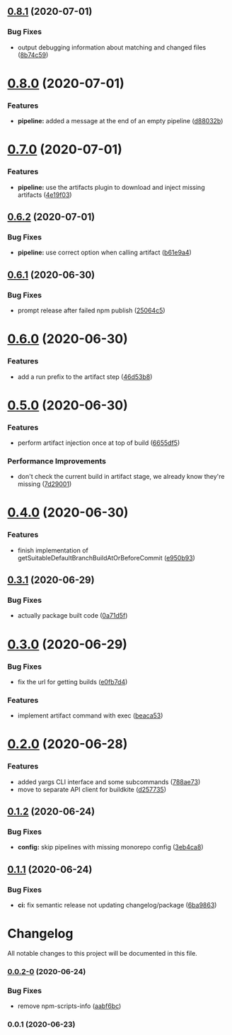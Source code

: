 ## [0.8.1](https://github.com/vital-software/monofo/compare/v0.8.0...v0.8.1) (2020-07-01)


### Bug Fixes

* output debugging information about matching and changed files ([8b74c59](https://github.com/vital-software/monofo/commit/8b74c5928a24d91974619c4207fcf14bec86b36f))

# [0.8.0](https://github.com/vital-software/monofo/compare/v0.7.0...v0.8.0) (2020-07-01)


### Features

* **pipeline:** added a message at the end of an empty pipeline ([d88032b](https://github.com/vital-software/monofo/commit/d88032bb00ee0ba531b5226a790b8441c9376447))

# [0.7.0](https://github.com/vital-software/monofo/compare/v0.6.2...v0.7.0) (2020-07-01)


### Features

* **pipeline:** use the artifacts plugin to download and inject missing artifacts ([4e19f03](https://github.com/vital-software/monofo/commit/4e19f032f2e837970a753b45bb0816f8aad12dd8))

## [0.6.2](https://github.com/vital-software/monofo/compare/v0.6.1...v0.6.2) (2020-07-01)


### Bug Fixes

* **pipeline:** use correct option when calling artifact ([b61e9a4](https://github.com/vital-software/monofo/commit/b61e9a4e2e681e6f17f5f7fbaec81c81c5d14d9b))

## [0.6.1](https://github.com/vital-software/monofo/compare/v0.6.0...v0.6.1) (2020-06-30)


### Bug Fixes

* prompt release after failed npm publish ([25064c5](https://github.com/vital-software/monofo/commit/25064c5803c914b3836552860c12f34c6884f794))

# [0.6.0](https://github.com/dominics/monofo/compare/v0.5.0...v0.6.0) (2020-06-30)


### Features

* add a run prefix to the artifact step ([46d53b8](https://github.com/dominics/monofo/commit/46d53b806fde037598f1fd8b250e071711322c15))

# [0.5.0](https://github.com/dominics/monofo/compare/v0.4.0...v0.5.0) (2020-06-30)


### Features

* perform artifact injection once at top of build ([6655df5](https://github.com/dominics/monofo/commit/6655df583f239a3f859c9a80f4bed6d631748829))


### Performance Improvements

* don't check the current build in artifact stage, we already know they're missing ([7d29001](https://github.com/dominics/monofo/commit/7d290017316ab72ea7f35200125bcfc5c34bc6a1))

# [0.4.0](https://github.com/dominics/monofo/compare/v0.3.1...v0.4.0) (2020-06-30)


### Features

* finish implementation of getSuitableDefaultBranchBuildAtOrBeforeCommit ([e950b93](https://github.com/dominics/monofo/commit/e950b935009fe43ee80b3f27d8b02b0bf8602fb9))

## [0.3.1](https://github.com/dominics/monofo/compare/v0.3.0...v0.3.1) (2020-06-29)


### Bug Fixes

* actually package built code ([0a71d5f](https://github.com/dominics/monofo/commit/0a71d5f694a90270836d27a60c65eb23666460f0))

# [0.3.0](https://github.com/dominics/monofo/compare/v0.2.0...v0.3.0) (2020-06-29)


### Bug Fixes

* fix the url for getting builds ([e0fb7d4](https://github.com/dominics/monofo/commit/e0fb7d4dc89b879de49f87691f0e6fed4a67e0da))


### Features

* implement artifact command with exec ([beaca53](https://github.com/dominics/monofo/commit/beaca5380d310a4a514be7942cd2163dfda633d6))

# [0.2.0](https://github.com/dominics/monofo/compare/v0.1.2...v0.2.0) (2020-06-28)


### Features

* added yargs CLI interface and some subcommands ([788ae73](https://github.com/dominics/monofo/commit/788ae7313fee03d5d1469c2502e5598f49c219c0))
* move to separate API client for buildkite ([d257735](https://github.com/dominics/monofo/commit/d257735f9355ab525c11db2ae398586008f17320))

## [0.1.2](https://github.com/dominics/monofo/compare/v0.1.1...v0.1.2) (2020-06-24)


### Bug Fixes

* **config:** skip pipelines with missing monorepo config ([3eb4ca8](https://github.com/dominics/monofo/commit/3eb4ca86b0bc5072799bc8ce091b81acaf390f6e))

## [0.1.1](https://github.com/dominics/monofo/compare/v0.1.0...v0.1.1) (2020-06-24)


### Bug Fixes

* **ci:** fix semantic release not updating changelog/package ([6ba9863](https://github.com/dominics/monofo/commit/6ba9863fd9281744ab2e1f6ccfe88be529ca8b77))

# Changelog

All notable changes to this project will be documented in this file.

### [0.0.2-0](https://github.com/dominics/monofo/compare/v0.0.1...v0.0.2-0) (2020-06-24)

### Bug Fixes

* remove npm-scripts-info ([aabf6bc](https://github.com/dominics/monofo/commit/aabf6bc7e1a9733188bcbef1463e5884dfc62d65))

### 0.0.1 (2020-06-23)
